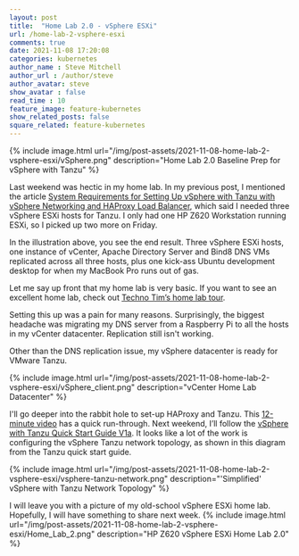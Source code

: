 ```yaml
---
layout: post
title:  "Home Lab 2.0 - vSphere ESXi"
url: /home-lab-2-vsphere-esxi
comments: true
date: 2021-11-08 17:20:08
categories: kubernetes
author_name : Steve Mitchell
author_url : /author/steve
author_avatar: steve
show_avatar : false
read_time : 10
feature_image: feature-kubernetes
show_related_posts: false
square_related: feature-kubernetes
---
```

{% include image.html url="/img/post-assets/2021-11-08-home-lab-2-vsphere-esxi/vSphere.png" description="Home Lab 2.0 Baseline Prep for vSphere with Tanzu" %}

Last weekend was hectic in my home lab. In my previous post, I mentioned the article <a href="https://docs.vmware.com/en/VMware-vSphere/7.0/vmware-vsphere-with-tanzu/GUID-C3048E95-6E9D-4AC3-BE96-44446D288A7D.html#GUID-C3048E95-6E9D-4AC3-BE96-44446D288A7D">System Requirements for Setting Up vSphere with Tanzu with vSphere Networking and HAProxy Load Balancer</a>, which said I needed three vSphere ESXi hosts for Tanzu. I only had one HP Z620 Workstation running ESXi, so I picked up two more on Friday. 

In the illustration above, you see the end result. Three vSphere ESXi hosts, one instance of vCenter, Apache Directory Server and Bind8 DNS VMs replicated across all three hosts, plus one kick-ass Ubuntu development desktop for when my MacBook Pro runs out of gas.

Let me say up front that my home lab is very basic. If you want to see an excellent home lab, check out <a href="https://docs.vmware.com/en/VMware-vSphere/7.0/vmware-vsphere-with-tanzu/GUID-C3048E95-6E9D-4AC3-BE96-44446D288A7D.html#GUID-C3048E95-6E9D-4AC3-BE96-44446D288A7D">Techno Tim’s home lab tour</a>.

Setting this up was a pain for many reasons. Surprisingly, the biggest headache was migrating my DNS server from a Raspberry Pi to all the hosts in my vCenter datacenter. Replication still isn't working.

Other than the DNS replication issue, my vSphere datacenter is ready for VMware Tanzu.

{% include image.html url="/img/post-assets/2021-11-08-home-lab-2-vsphere-esxi/vSphere_client.png" description="vCenter Home Lab Datacenter" %}

I'll go deeper into the rabbit hole to set-up HAProxy and Tanzu. This <a href="https://www.youtube.com/watch?v=XjCbIHlaMR4&t=11s">12-minute video</a> has a quick run-through. Next weekend, I’ll follow the <a href="https://core.vmware.com/resource/vsphere-tanzu-quick-start-guide-v1a#_Toc53677530">vSphere with Tanzu Quick Start Guide V1a</a>. It looks like a lot of the work is configuring the vSphere Tanzu network topology, as shown in this diagram from the Tanzu quick start guide.

{% include image.html url="/img/post-assets/2021-11-08-home-lab-2-vsphere-esxi/vsphere-tanzu-network.png" description="'Simplified' vSphere with Tanzu Network Topology" %}

I will leave you with a picture of my old-school vSphere ESXi home lab. Hopefully, I will have something to share next week.
{% include image.html url="/img/post-assets/2021-11-08-home-lab-2-vsphere-esxi/Home_Lab_2.png" description="HP Z620 vSphere ESXi Home Lab 2.0" %}
